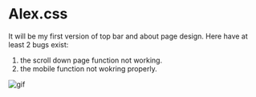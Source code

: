 # Alex.css
It will be my first version of top bar and about page design.
Here have at least 2 bugs exist:
1. the scroll down page function not working.
2. the mobile function not wokring properly. 


![gif](https://user-images.githubusercontent.com/47329780/72521464-6b9e2e80-3896-11ea-8ffd-8cbac9ef4f26.gif)
